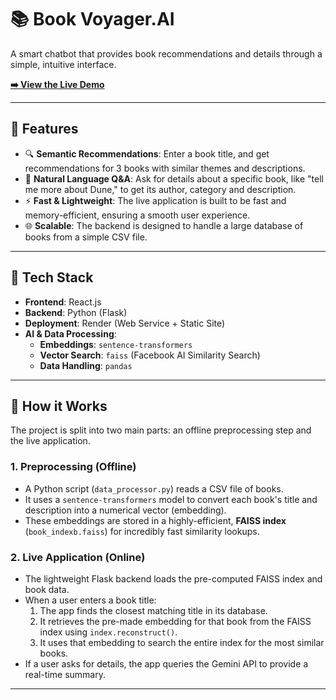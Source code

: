 # 📚 Book Voyager.AI

A smart chatbot that provides book recommendations and details through a simple, intuitive interface.

**[➡️ View the Live Demo](https://book-voyager-frontend-jqgu.onrender.com/)**

---

## 🚀 Features

-   🔍 **Semantic Recommendations**: Enter a book title, and get recommendations for 3 books with similar themes and descriptions.
-   💬 **Natural Language Q&A**: Ask for details about a specific book, like "tell me more about Dune," to get its author, category and description.
-   ⚡ **Fast & Lightweight**: The live application is built to be fast and memory-efficient, ensuring a smooth user experience.
-   🌐 **Scalable**: The backend is designed to handle a large database of books from a simple CSV file.

---

## 🧱 Tech Stack

-   **Frontend**: React.js
-   **Backend**: Python (Flask)
-   **Deployment**: Render (Web Service + Static Site)
-   **AI & Data Processing**:
    -   **Embeddings**: `sentence-transformers`
    -   **Vector Search**: `faiss` (Facebook AI Similarity Search)
    -   **Data Handling**: `pandas`

---

## 🧠 How it Works

The project is split into two main parts: an offline preprocessing step and the live application.

### 1. Preprocessing (Offline)

-   A Python script (`data_processor.py`) reads a CSV file of books.
-   It uses a `sentence-transformers` model to convert each book's title and description into a numerical vector (embedding).
-   These embeddings are stored in a highly-efficient, **FAISS index** (`book_indexb.faiss`) for incredibly fast similarity lookups.

### 2. Live Application (Online)

-   The lightweight Flask backend loads the pre-computed FAISS index and book data. 
-   When a user enters a book title:
    1.  The app finds the closest matching title in its database.
    2.  It retrieves the pre-made embedding for that book from the FAISS index using `index.reconstruct()`.
    3.  It uses that embedding to search the entire index for the most similar books.
-   If a user asks for details, the app queries the Gemini API to provide a real-time summary.

---

